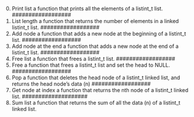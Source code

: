 0. Print list
a function that prints all the elements of a listint_t list.
##################
1. List length
 a function that returns the number of elements in a linked listint_t list.
##################
2. Add node
a function that adds a new node at the beginning of a listint_t list.
##################
3. Add node at the end
a function that adds a new node at the end of a listint_t list.
##################
4. Free list
 a function that frees a listint_t list.
##################
5. Free
a function that frees a listint_t list and set the head to NULL.
##################
6. Pop
 a function that deletes the head node of a listint_t linked list, and returns the head node’s data (n)
##################
7. Get node at index
 a function that returns the nth node of a listint_t linked list.
####################
8. Sum list
a function that returns the sum of all the data (n) of a listint_t linked list.

